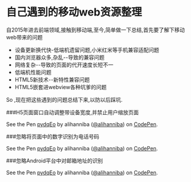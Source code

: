 # 自己遇到的移动web资源整理
自2015年进去前端领域,接触到移动端,至今,简单做一下总结,首先要了解下移动web带来的问题
* 设备更新换代快-低端机遗留问题,小米红米等手机兼容适配问题
* 国内浏览器众多,杂乱--导致的兼容问题
* 网络复杂--导致的页面的代开速度长短不一
* 低端机性能问题
* HTML5新技术--新特性兼容问题
* HTML5嵌套进webview各种坑爹的问题

So ,现在把这些遇到的问题总结下来,以防以后踩坑.

###H5页面窗口自动调整带设备宽度,并禁止用户缩放页面

<p data-height="75" data-theme-id="0" data-slug-hash="pydqEo" data-default-tab="result" data-user="alihanniba" data-preview="true" class="codepen">See the Pen <a href="http://codepen.io/alihanniba/pen/pydqEo/">pydqEo</a> by alihanniba (<a href="http://codepen.io/alihanniba">@alihanniba</a>) on <a href="http://codepen.io">CodePen</a>.</p>
<script async src="//assets.codepen.io/assets/embed/ei.js"></script>

###忽略将页面中的数字识别为电话号码

<p data-height="75" data-theme-id="0" data-slug-hash="pydqEo" data-default-tab="result" data-user="alihanniba" data-preview="true" class="codepen">See the Pen <a href="http://codepen.io/alihanniba/pen/pydqEo/">pydqEo</a> by alihanniba (<a href="http://codepen.io/alihanniba">@alihanniba</a>) on <a href="http://codepen.io">CodePen</a>.</p>
<script async src="//assets.codepen.io/assets/embed/ei.js"></script>

###忽略Android平台中对邮箱地址的识别

<p data-height="75" data-theme-id="0" data-slug-hash="pydqEo" data-default-tab="result" data-user="alihanniba" data-preview="true" class="codepen">See the Pen <a href="http://codepen.io/alihanniba/pen/pydqEo/">pydqEo</a> by alihanniba (<a href="http://codepen.io/alihanniba">@alihanniba</a>) on <a href="http://codepen.io">CodePen</a>.</p>
<script async src="//assets.codepen.io/assets/embed/ei.js"></script>